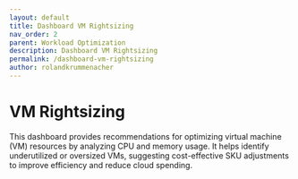 ```yaml
---
layout: default
title: Dashboard VM Rightsizing  
nav_order: 2
parent: Workload Optimization
description: Dashboard VM Rightsizing  
permalink: /dashboard-vm-rightsizing  
author: rolandkrummenacher  
---
```


# VM Rightsizing  

This dashboard provides recommendations for optimizing virtual machine (VM) resources by analyzing CPU and memory usage. It helps identify underutilized or oversized VMs, suggesting cost-effective SKU adjustments to improve efficiency and reduce cloud spending.  
